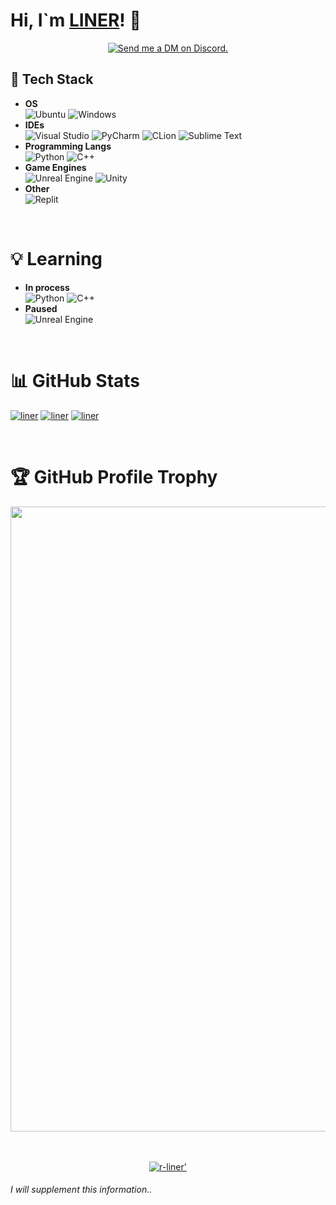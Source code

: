 # Hi, I`m [LINER]! 👋
[LINER]:https://github.com/r-liner

<p align="center">
  <a href="https://discord.com/users/923915325668487190" target="_blank">
    <img src="https://img.shields.io/badge/-Discord-5865F2?style=for-the-badge&logo=discord&logoColor=white" alt="Send me a DM on Discord.">
  </a>
</p>

<!-- 
<p align="center">
  <a href=#>
    <img src="https://discord.c99.nl/widget/theme-1/923915325668487190.png" 
        style='padding: 5px'>
   </a>
</p> 
-->

<!-- https://github.com/Ileriayo/markdown-badges  some of badges took from the repo -->
 
## 💾 Tech Stack
- **OS** <br> ![Ubuntu](https://img.shields.io/badge/Ubuntu-E95420?style=for-the-badge&logo=ubuntu&logoColor=white)
  ![Windows](https://img.shields.io/badge/-WINDOWS-blue?style=for-the-badge&logo=windows)
- **IDEs** <br> ![Visual Studio](https://img.shields.io/badge/-VISUAL%20STUDIO-blueviolet?style=for-the-badge&logo=visualstudio)
![PyCharm](https://img.shields.io/badge/-PYCHARM-black?style=for-the-badge&logo=pycharm&labelColor=green)
![CLion](https://img.shields.io/badge/-CLION-black?style=for-the-badge&logo=clion&labelColor=9cf)
![Sublime Text](https://img.shields.io/badge/sublime_text-%23575757.svg?style=for-the-badge&logo=sublime-text&logoColor=important)
- **Programming Langs** <br> ![Python](https://img.shields.io/badge/python-3670A0?style=for-the-badge&logo=python&logoColor=ffdd54)
![C++](https://img.shields.io/badge/-C%2B%2B-014981?style=for-the-badge&logo=c%2B%2B&l&labelColor=004383)
- **Game Engines** <br> ![Unreal Engine](https://img.shields.io/badge/-UNREAL%20ENGINE-313131?style=for-the-badge&logo=unreal-engine)
![Unity](https://img.shields.io/badge/unity-%23000000.svg?style=for-the-badge&logo=unity&logoColor=white)
- **Other** <br> ![Replit](https://img.shields.io/badge/Replit-DD1200?style=for-the-badge&logo=Replit&logoColor=white)
<br>

# 💡 Learning
- **In process** <br> ![Python](https://img.shields.io/badge/python-3670A0?style=for-the-badge&logo=python&logoColor=ffdd54)
![C++](https://img.shields.io/badge/-C%2B%2B-014981?style=for-the-badge&logo=c%2B%2B&l&labelColor=004383)
- **Paused** <br>
![Unreal Engine](https://img.shields.io/badge/-UNREAL%20ENGINE-313131?style=for-the-badge&logo=unreal-engine)
<br>

# 📊 GitHub Stats
<div>
  
  [![liner](http://github-profile-summary-cards.vercel.app/api/cards/profile-details?username=r-liner&theme=2077)](github.com/r-liner)
  [![liner](http://github-profile-summary-cards.vercel.app/api/cards/repos-per-language?username=r-liner&theme=2077)](github.com/r-liner)
  [![liner](http://github-profile-summary-cards.vercel.app/api/cards/stats?username=r-liner&theme=2077)](github.com/r-liner)
  
  <!-- [![Github Stats](https://github-readme-stats.vercel.app/api?username=r-liner&show_icons=true&theme=default)](github.com/r-liner) -->
  
</div>
<br>

# 🏆 GitHub Profile Trophy
<div align="center">
  <a href="https://github.com/r-liner">
    <img width=1000 src="https://github-profile-trophy.vercel.app/?username=r-liner&column=8&no-frame=false&no-bg=true&margin-w=10"/>
  </a>
</div>
<br><br>

<p align="center">
  <a href="https://github.com/r-liner" text-align=center>
     <img src="https://komarev.com/ghpvc/?username=r-liner&style=for-the-badge" alt=r-liner'>
  </a>
</p>

###### I will supplement this information..

<!--
**r-liner/r-liner** is a ✨ _special_ ✨ repository because its `README.md` (this file) appears on your GitHub profile.

Here are some ideas to get you started:

- 🔭 I’m currently working on ...
- 🌱 I’m currently learning ...
- 👯 I’m looking to collaborate on ...
- 🤔 I’m looking for help with ...
- 💬 Ask me about ...
- 📫 How to reach me: ...
- 😄 Pronouns: ...
- ⚡ Fun fact: ...
-->
